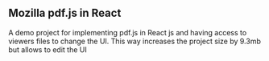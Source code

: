 ## Mozilla pdf.js in React

A demo project for implementing pdf.js in React js and having access to viewers files to change the UI.
This way increases the project size by 9.3mb but allows to edit the UI